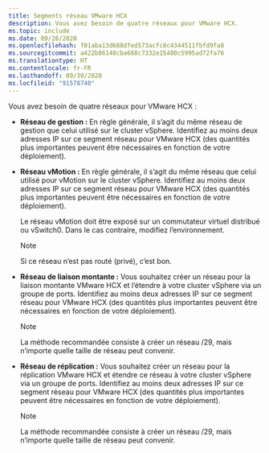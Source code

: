 ```yaml
---
title: Segments réseau VMware HCX
description: Vous avez besoin de quatre réseaux pour VMware HCX.
ms.topic: include
ms.date: 09/28/2020
ms.openlocfilehash: f01aba13d688dfed573acfc8c4344511fbfd9fa8
ms.sourcegitcommit: a422b86148cba668c7332e15480c5995ad72fa76
ms.translationtype: HT
ms.contentlocale: fr-FR
ms.lasthandoff: 09/30/2020
ms.locfileid: "91578740"
---
```

<!-- Used in avs-production-ready-deployment.md and tutorial-deploy-vmware-hcx.md -->

Vous avez besoin de quatre réseaux pour VMware HCX :

- **Réseau de gestion :** En règle générale, il s’agit du même réseau de gestion que celui utilisé sur le cluster vSphere.  Identifiez au moins deux adresses IP sur ce segment réseau pour VMware HCX (des quantités plus importantes peuvent être nécessaires en fonction de votre déploiement).

- **Réseau vMotion :** En règle générale, il s’agit du même réseau que celui utilisé pour vMotion sur le cluster vSphere.  Identifiez au moins deux adresses IP sur ce segment réseau pour VMware HCX (des quantités plus importantes peuvent être nécessaires en fonction de votre déploiement).  

   Le réseau vMotion doit être exposé sur un commutateur virtuel distribué ou vSwitch0. Dans le cas contraire, modifiez l’environnement.

   > [!NOTE]
   > Si ce réseau n’est pas routé (privé), c’est bon.

- **Réseau de liaison montante :** Vous souhaitez créer un réseau pour la liaison montante VMware HCX et l’étendre à votre cluster vSphere via un groupe de ports.  Identifiez au moins deux adresses IP sur ce segment réseau pour VMware HCX (des quantités plus importantes peuvent être nécessaires en fonction de votre déploiement).  

   > [!NOTE]
   > La méthode recommandée consiste à créer un réseau /29, mais n’importe quelle taille de réseau peut convenir.

- **Réseau de réplication :** Vous souhaitez créer un réseau pour la réplication VMware HCX et étendre ce réseau à votre cluster vSphere via un groupe de ports.  Identifiez au moins deux adresses IP sur ce segment réseau pour VMware HCX (des quantités plus importantes peuvent être nécessaires en fonction de votre déploiement).

   > [!NOTE]
   > La méthode recommandée consiste à créer un réseau /29, mais n’importe quelle taille de réseau peut convenir.